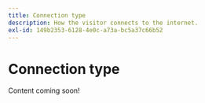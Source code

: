 ```yaml
---
title: Connection type
description: How the visitor connects to the internet.
exl-id: 149b2353-6128-4e0c-a73a-bc5a37c66b52
---
```

# Connection type

Content coming soon!

<!-- Sent Justin Grover a Slack message to figure this one out, since the implementation connection type and the connection type dimension are not the same -->
